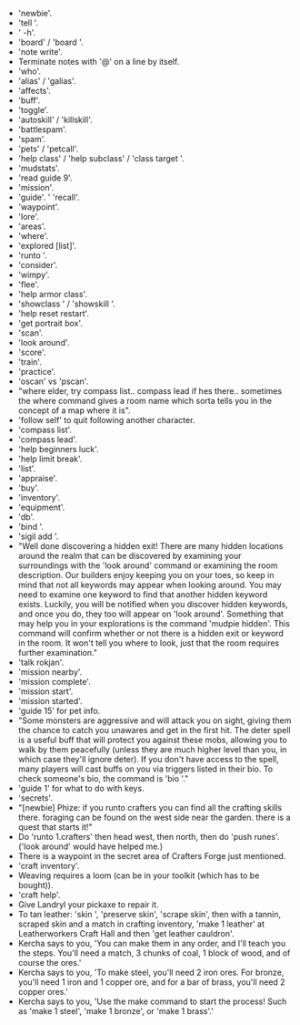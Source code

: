 * 'newbie'.
* 'tell <player name> <message>'.
* '<channel name> -h'.
* 'board' / 'board <name>'.
* 'note write'.
* Terminate notes with '@' on a line by itself.
* 'who'.
* 'alias' / 'galias'.
* 'affects'.
* 'buff'.
* 'toggle'.
* 'autoskill' / 'killskill'.
* 'battlespam'.
* 'spam'.
* 'pets' / 'petcall'.
* 'help class' / 'help subclass' / 'class target <name>'.
* 'mudstats'.
* 'read guide 9'.
* 'mission'.
* 'guide'.
' 'recall'.
* 'waypoint'.
* 'lore'.
* 'areas'.
* 'where'.
* 'explored [list]'.
* 'runto <area name>'.
* 'consider'.
* 'wimpy'.
* 'flee'.
* 'help armor class'.
* 'showclass <class>' / 'showskill <skill name>'.
* 'help reset restart'.
* 'get portrait box'.
* 'scan'.
* 'look around'.
* 'score'.
* 'train'.
* 'practice'.
* 'oscan' vs 'pscan'.
* "where elder, try compass list.. compass lead <place> if hes there..
sometimes the where command gives a room name which sorta tells you in the
concept of a map where it is".
* 'follow self' to quit following another character.
* 'compass list'.
* 'compass lead'.
* 'help beginners luck'.
* 'help limit break'.
* 'list'.
* 'appraise'.
* 'buy'.
* 'inventory'.
* 'equipment'.
* 'db'.
* 'bind <rune name> <object name>'.
* 'sigil add <name>'.
* "Well done discovering a hidden exit! There are many hidden locations around
the realm that can be discovered by examining your surroundings with the 'look
around' command or examining the room description. Our builders enjoy keeping
you on your toes, so keep in mind that not all keywords may appear when
looking around. You may need to examine one keyword to find that another
hidden keyword exists. Luckily, you will be notified when you discover hidden
keywords, and once you do, they too will appear on 'look around'. Something
that may help you in your explorations is the command 'mudpie hidden'. This
command will confirm whether or not there is a hidden exit or keyword in the
room. It won't tell you where to look, just that the room requires further
examination."
* 'talk rokjan'.
* 'mission nearby'.
* 'mission complete'.
* 'mission start'.
* 'mission started'.
* 'guide 15' for pet info.
* "Some monsters are aggressive and will attack you on sight, giving them
the chance to catch you unawares and get in the first hit. The deter spell
is a useful buff that will protect you against these mobs, allowing you to
walk by them peacefully (unless they are much higher level than you, in
which case they'll ignore deter). If you don't have access to the spell,
many players will cast buffs on you via triggers listed in their bio. To
check someone's bio, the command is 'bio <player>'."
* 'guide 1' for what to do with keys.
* 'secrets'.
* "[newbie] Phize: if you runto crafters you can find all the crafting skills
there. foraging can be found on the west side near the garden. there is a
quest that starts it!"
* Do 'runto 1.crafters' then head west, then north, then do 'push runes'.
('look around' would have helped me.)
* There is a waypoint in the secret area of Crafters Forge just mentioned.
* 'craft inventory'.
* Weaving requires a loom (can be in your toolkit (which has to be bought)).
* 'craft help'.
* Give Landryl your pickaxe to repair it.
* To tan leather: 'skin <corpse>', 'preserve skin', 'scrape skin', then with a
tannin, scraped skin and a match in crafting inventory, 'make 1 leather' at
Leatherworkers Craft Hall and then 'get leather cauldron'. 
* Kercha says to you, 'You can make them in any order, and I'll teach you the
steps. You'll need a match, 3 chunks of coal, 1 block of wood, and of course
the ores.'
* Kercha says to you, 'To make steel, you'll need 2 iron ores. For bronze,
you'll need 1 iron and 1 copper ore, and for a bar of brass, you'll need 2
copper ores.'
* Kercha says to you, 'Use the make command to start the process! Such as
'make 1 steel', 'make 1 bronze', or 'make 1 brass'.'

